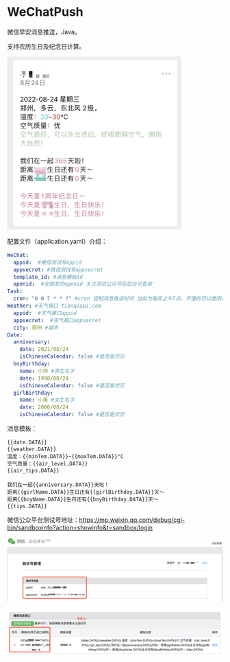 # WeChatPush
微信早安消息推送，Java。

支持农历生日及纪念日计算。

![image-20220824015819204](image/image-20220824015819204.png)

配置文件（application.yaml）介绍：

```yaml
WeChat:
  appid:  #微信测试号appid
  appsecret: #微信测试号appsecret
  template_id: #消息模板id
  openid:  #女朋友的openid 关注测试公众号后后台可查询
Task:
  cron: "0 0 7 * * ?" #cron 控制消息推送时间 当前为每天上午7点，不懂的可以使用在线生成https://cron.qqe2.com/
Weather: #天气接口 tianqiapi.com 
  appid:  #天气接口appid
  appsecret:  #天气接口appsecret
  city: 郑州 #城市
Date:
  anniversary:
    date: 2021/08/24
    isChineseCalendar: false #是否是农历
  boyBirthday:
    name: 小帅 #男生名字
    date: 1998/08/24
    isChineseCalendar: false #是否是农历
  girlBirthday:
    name: 小美 #女生名字
    date: 2000/08/24
    isChineseCalendar: false #是否是农历
```

消息模板：

```
{{date.DATA}} 
{{weather.DATA}} 
温度：{{minTem.DATA}}~{{maxTem.DATA}}°C
空气质量：{{air_level.DATA}} 
{{air_tips.DATA}} 

我们在一起{{anniversary.DATA}}天啦！ 
距离{{girlName.DATA}}生日还有{{girlBirthday.DATA}}天～ 
距离{{boyName.DATA}}生日还有{{boyBirthday.DATA}}天～ 
{{tips.DATA}}
```

微信公众平台测试号地址：https://mp.weixin.qq.com/debug/cgi-bin/sandboxinfo?action=showinfo&t=sandbox/login

![image-20220824015253469](image/image-20220824015253469.png)

![image-20220824015143900](image/image-20220824015143900.png)

